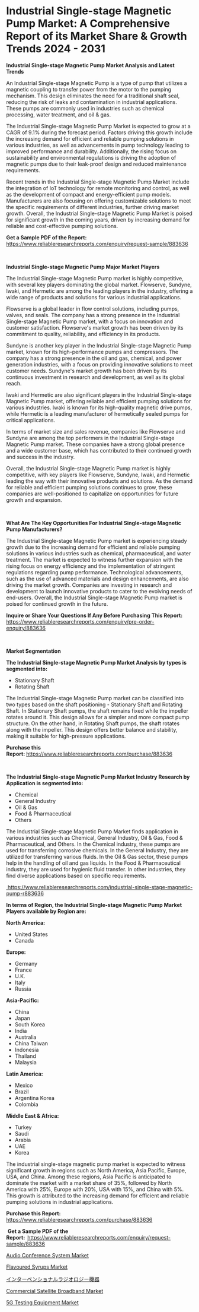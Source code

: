 <p><h1>Industrial Single-stage Magnetic Pump Market: A Comprehensive Report of its Market Share & Growth Trends 2024 - 2031</h1></p><p><strong>Industrial Single-stage Magnetic Pump Market Analysis and Latest Trends</strong></p>
<p><p>An Industrial Single-stage Magnetic Pump is a type of pump that utilizes a magnetic coupling to transfer power from the motor to the pumping mechanism. This design eliminates the need for a traditional shaft seal, reducing the risk of leaks and contamination in industrial applications. These pumps are commonly used in industries such as chemical processing, water treatment, and oil & gas.</p><p>The Industrial Single-stage Magnetic Pump Market is expected to grow at a CAGR of 9.1% during the forecast period. Factors driving this growth include the increasing demand for efficient and reliable pumping solutions in various industries, as well as advancements in pump technology leading to improved performance and durability. Additionally, the rising focus on sustainability and environmental regulations is driving the adoption of magnetic pumps due to their leak-proof design and reduced maintenance requirements.</p><p>Recent trends in the Industrial Single-stage Magnetic Pump Market include the integration of IoT technology for remote monitoring and control, as well as the development of compact and energy-efficient pump models. Manufacturers are also focusing on offering customizable solutions to meet the specific requirements of different industries, further driving market growth. Overall, the Industrial Single-stage Magnetic Pump Market is poised for significant growth in the coming years, driven by increasing demand for reliable and cost-effective pumping solutions.</p></p>
<p><strong>Get a Sample PDF of the Report:&nbsp;</strong> <a href="https://www.reliableresearchreports.com/enquiry/request-sample/883636">https://www.reliableresearchreports.com/enquiry/request-sample/883636</a></p>
<p>&nbsp;</p>
<p><strong>Industrial Single-stage Magnetic Pump Major Market Players</strong></p>
<p><p>The Industrial Single-stage Magnetic Pump market is highly competitive, with several key players dominating the global market. Flowserve, Sundyne, Iwaki, and Hermetic are among the leading players in the industry, offering a wide range of products and solutions for various industrial applications.</p><p>Flowserve is a global leader in flow control solutions, including pumps, valves, and seals. The company has a strong presence in the Industrial Single-stage Magnetic Pump market, with a focus on innovation and customer satisfaction. Flowserve's market growth has been driven by its commitment to quality, reliability, and efficiency in its products.</p><p>Sundyne is another key player in the Industrial Single-stage Magnetic Pump market, known for its high-performance pumps and compressors. The company has a strong presence in the oil and gas, chemical, and power generation industries, with a focus on providing innovative solutions to meet customer needs. Sundyne's market growth has been driven by its continuous investment in research and development, as well as its global reach.</p><p>Iwaki and Hermetic are also significant players in the Industrial Single-stage Magnetic Pump market, offering reliable and efficient pumping solutions for various industries. Iwaki is known for its high-quality magnetic drive pumps, while Hermetic is a leading manufacturer of hermetically sealed pumps for critical applications.</p><p>In terms of market size and sales revenue, companies like Flowserve and Sundyne are among the top performers in the Industrial Single-stage Magnetic Pump market. These companies have a strong global presence and a wide customer base, which has contributed to their continued growth and success in the industry.</p><p>Overall, the Industrial Single-stage Magnetic Pump market is highly competitive, with key players like Flowserve, Sundyne, Iwaki, and Hermetic leading the way with their innovative products and solutions. As the demand for reliable and efficient pumping solutions continues to grow, these companies are well-positioned to capitalize on opportunities for future growth and expansion.</p></p>
<p>&nbsp;</p>
<p><strong>What Are The Key Opportunities For Industrial Single-stage Magnetic Pump Manufacturers?</strong></p>
<p><p>The Industrial Single-stage Magnetic Pump market is experiencing steady growth due to the increasing demand for efficient and reliable pumping solutions in various industries such as chemical, pharmaceutical, and water treatment. The market is expected to witness further expansion with the rising focus on energy efficiency and the implementation of stringent regulations regarding pump performance. Technological advancements, such as the use of advanced materials and design enhancements, are also driving the market growth. Companies are investing in research and development to launch innovative products to cater to the evolving needs of end-users. Overall, the Industrial Single-stage Magnetic Pump market is poised for continued growth in the future.</p></p>
<p><strong>Inquire or Share Your Questions If Any Before Purchasing This Report:</strong> <a href="https://www.reliableresearchreports.com/enquiry/pre-order-enquiry/883636">https://www.reliableresearchreports.com/enquiry/pre-order-enquiry/883636</a></p>
<p>&nbsp;</p>
<p><strong>Market Segmentation</strong></p>
<p><strong>The Industrial Single-stage Magnetic Pump Market Analysis by types is segmented into:</strong></p>
<p><ul><li>Stationary Shaft</li><li>Rotating Shaft</li></ul></p>
<p><p>The Industrial Single-stage Magnetic Pump market can be classified into two types based on the shaft positioning - Stationary Shaft and Rotating Shaft. In Stationary Shaft pumps, the shaft remains fixed while the impeller rotates around it. This design allows for a simpler and more compact pump structure. On the other hand, in Rotating Shaft pumps, the shaft rotates along with the impeller. This design offers better balance and stability, making it suitable for high-pressure applications.</p></p>
<p><strong>Purchase this Report:&nbsp;</strong><a href="https://www.reliableresearchreports.com/purchase/883636">https://www.reliableresearchreports.com/purchase/883636</a></p>
<p>&nbsp;</p>
<p><strong>The Industrial Single-stage Magnetic Pump Market Industry Research by Application is segmented into:</strong></p>
<p><ul><li>Chemical</li><li>General Industry</li><li>Oil & Gas</li><li>Food & Pharmaceutical</li><li>Others</li></ul></p>
<p><p>The Industrial Single-stage Magnetic Pump Market finds application in various industries such as Chemical, General Industry, Oil & Gas, Food & Pharmaceutical, and Others. In the Chemical industry, these pumps are used for transferring corrosive chemicals. In the General Industry, they are utilized for transferring various fluids. In the Oil & Gas sector, these pumps help in the handling of oil and gas liquids. In the Food & Pharmaceutical industry, they are used for hygienic fluid transfer. In other industries, they find diverse applications based on specific requirements.</p></p>
<p><a href="https://www.reliableresearchreports.com/industrial-single-stage-magnetic-pump-r883636">&nbsp;https://www.reliableresearchreports.com/industrial-single-stage-magnetic-pump-r883636</a></p>
<p><strong>In terms of Region, the Industrial Single-stage Magnetic Pump Market Players available by Region are:</strong></p>
<p>
    <p> <strong> North America: </strong>
        <ul>
            <li>United States</li>
            <li>Canada</li>
        </ul>
        </p> 
    <p> <strong> Europe: </strong>
        <ul>
            <li>Germany</li>
            <li>France</li>
            <li>U.K.</li>
            <li>Italy</li>
            <li>Russia</li>
        </ul>
        </p> 
    <p> <strong> Asia-Pacific: </strong>
        <ul>
            <li>China</li>
            <li>Japan</li>
            <li>South Korea</li>
            <li>India</li>
            <li>Australia</li>
            <li>China Taiwan</li>
            <li>Indonesia</li>
            <li>Thailand</li>
            <li>Malaysia</li>
        </ul>
        </p> 
    <p> <strong> Latin America: </strong>
        <ul>
            <li>Mexico</li>
            <li>Brazil</li>
            <li>Argentina Korea</li>
            <li>Colombia</li>
        </ul>
        </p> 
    <p> <strong> Middle East & Africa: </strong>
        <ul>
            <li>Turkey</li>
            <li>Saudi</li>
            <li>Arabia</li>
            <li>UAE</li>
            <li>Korea</li>
        </ul>
    </p>
    </p>
<p><p>The industrial single-stage magnetic pump market is expected to witness significant growth in regions such as North America, Asia Pacific, Europe, USA, and China. Among these regions, Asia Pacific is anticipated to dominate the market with a market share of 35%, followed by North America with 25%, Europe with 20%, USA with 15%, and China with 5%. This growth is attributed to the increasing demand for efficient and reliable pumping solutions in industrial applications.</p></p>
<p><strong>Purchase this Report: </strong><a href="https://www.reliableresearchreports.com/purchase/883636">https://www.reliableresearchreports.com/purchase/883636</a></p>
<p>&nbsp;<strong>Get a Sample PDF of the Report:&nbsp;&nbsp;</strong><a href="https://www.reliableresearchreports.com/enquiry/request-sample/883636">https://www.reliableresearchreports.com/enquiry/request-sample/883636</a></p>
<p><strong></strong></p>
<p><p><a href="https://issuu.com/reportprime-2/docs/audio-conference-system-market-size-2030.pptx">Audio Conference System Market</a></p><p><a href="https://www.linkedin.com/pulse/flavoured-syrups-market-research-report-forecast-growth-prospects-s3m3f">Flavoured Syrups Market</a></p><p><a href="https://medium.com/@susanjprice2023/%E7%94%BB%E5%83%8F%E8%A8%BA%E6%96%AD%E5%8C%BB%E7%99%82%E6%A9%9F%E5%99%A8%E5%B8%82%E5%A0%B4%E3%81%AE%E4%BA%88%E6%B8%AC-%E5%B8%82%E5%A0%B4%E5%8B%95%E5%90%91-%E3%81%8A%E3%82%88%E3%81%B3%E5%BD%B1%E9%9F%BF%E5%88%86%E6%9E%90-2024%E5%B9%B4-2031%E5%B9%B4-852375336312">インターベンショナルラジオロジー機器</a></p><p><a href="https://github.com/howellLesch2002/Market-Research-Report-List-1/blob/main/commercial-satellite-broadband-market.md">Commercial Satellite Broadband Market</a></p><p><a href="https://github.com/awicka1/Market-Research-Report-List-1/blob/main/5g-testing-equipment-market.md">5G Testing Equipment Market</a></p></p>